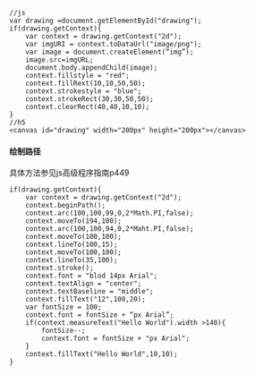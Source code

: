 	
	//js
	var drawing =document.getElementById("drawing"); 
	if(drawing.getContext){
		var context = drawing.getContext("2d");
		var imgURI = context.toDataUrl("image/png");
		var image = document.createElement(“img”);
		image.src=imgURL;
		document.body.appendChild(image);
		context.fillstyle = "red";
		context.fillRext(10,10,50,50);
		context.strokestyle = "blue";
		context.strokeRect(30,30,50,50);
		context.clearRect(40,40,10,10);
	}
	//h5
	<canvas id="drawing" width="200px" height="200px"></canvas>
#### 绘制路径
具体方法参见js高级程序指南p449
	
	if(drawing.getContext){
		var context = drawing.getContext("2d");
		context.beginPath();
		context.arc(100,100,99,0,2*Math.PI,false);
		context.moveTo(194,100);
		context.arc(100,100,94,0,2*Maht.PI,false);
		context.moveTo(100,100);
		context.lineTo(100,15);
		context.moveTo(100,100);
		context.lineTo(35,100);
		context.stroke();
		context.font = "blod 14px Arial";
		context.textAlign = "center";
		context.textBaseline = "middle";
		context.fillText("12",100,20);
		var fontSize = 100;
		context.font = fontSize + “px Arial”;
		if(context.measureText("Hello World").width >140){
			fontSize--;
			context.font = fontSize + "px Arial";
		}
		context.fillText("Hello World",10,10);
	}	
